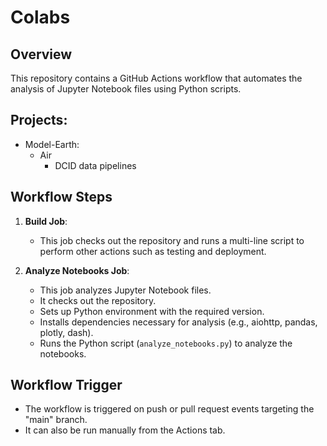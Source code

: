 # Colabs

## Overview
This repository contains a GitHub Actions workflow that automates the analysis of Jupyter Notebook files using Python scripts.

## Projects:
- Model-Earth:
  - Air
    - DCID data pipelines

## Workflow Steps
1. **Build Job**:
    - This job checks out the repository and runs a multi-line script to perform other actions such as testing and deployment.

2. **Analyze Notebooks Job**:
    - This job analyzes Jupyter Notebook files.
    - It checks out the repository.
    - Sets up Python environment with the required version.
    - Installs dependencies necessary for analysis (e.g., aiohttp, pandas, plotly, dash).
    - Runs the Python script (`analyze_notebooks.py`) to analyze the notebooks.

## Workflow Trigger
- The workflow is triggered on push or pull request events targeting the "main" branch.
- It can also be run manually from the Actions tab.
